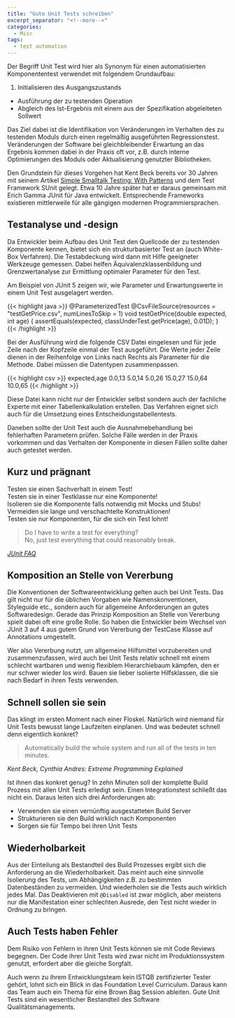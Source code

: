 ```yaml
---
title: "Gute Unit Tests schreiben"
excerpt_separator: "<!--more-->"
categories:
  - Misc
tags:
  - test automation
---
```


Der Begriff Unit Test wird hier als Synonym für einen automatisierten Komponententest verwendet mit folgendem Grundaufbau:

1. Initialisieren des Ausgangszustands
+ Ausführung der zu testenden Operation
+ Abgleich des Ist-Ergebnis mit einem aus der Spezifikation abgeleiteten Sollwert

Das Ziel dabei ist die Identifikation von Veränderungen im Verhalten des zu testenden Moduls durch einen regelmäßig ausgeführten Regressionstest. Veränderungen der Software bei gleichbleibender Erwartung an das Ergebnis kommen dabei in der Praxis oft vor, z.B. durch interne Optimierungen des Moduls oder Aktualisierung genutzter Bibliotheken. 

Den Grundstein für dieses Vorgehen hat Kent Beck bereits vor 30 Jahren mit seinem Artikel [Simple Smalltalk Testing: With Patterns](https://api.semanticscholar.org/CorpusID:6709430) und dem Test Framework SUnit gelegt.
Etwa 10 Jahre später hat er daraus gemeinsam mit Erich Gamma JUnit für Java entwickelt.
Entsprechende Frameworks existieren mittlerweile für alle gängigen modernen Programmiersprachen.

Testanalyse und -design
--

Da Entwickler beim Aufbau des Unit Test den Quellcode der zu testenden Komponente kennen, bietet sich ein strukturbasierter Test an (auch White-Box Verfahren). Die Testabdeckung wird dann mit Hilfe geeigneter Werkzeuge gemessen.
Dabei helfen Äquivalenzklassenbildung und Grenzwertanalyse zur Ermittlung optimaler Parameter für den Test.

Am Beispiel von JUnit 5 zeigen wir, wie Parameter und Erwartungswerte in einem Unit Test ausgelagert werden.

{{< highlight java >}}
  @ParameterizedTest
  @CsvFileSource(resources = "testGetPrice.csv", numLinesToSkip = 1)
  void testGetPrice(double expected, int age) {
    assertEquals(expected, classUnderTest.getPrice(age), 0.01D);
  }
{{< /highlight >}}

Bei der Ausführung wird die folgende CSV Datei eingelesen und für jede Zeile nach der Kopfzeile einmal der Test ausgeführt. 
Die Werte jeder Zeile dienen in der Reihenfolge von Links nach Rechts als Parameter für die Methode. Dabei müssen die Datentypen zusammenpassen.

{{< highlight csv >}}
expected,age
0.0,13 
5.0,14 
5.0,26 
15.0,27 
15.0,64 
10.0,65
{{< /highlight >}}

Diese Datei kann nicht nur der Entwickler selbst sondern auch der fachliche Experte mit einer Tabellenkalkulation erstellen.
Das Verfahren eignet sich auch für die Umsetzung eines Entscheidungstabellentests.

Daneben sollte der Unit Test auch die Ausnahmebehandlung bei fehlerhaften Parametern prüfen. 
Solche Fälle werden in der Praxis vorkommen und das Verhalten der Komponente in diesen Fällen sollte daher auch getestet werden.

Kurz und prägnant
--
Testen sie einen Sachverhalt in einem Test!  
Testen sie in einer Testklasse nur eine Komponente!  
Isolieren sie die Komponente falls notwendig mit Mocks und Stubs!  
Vermeiden sie lange und verschachtelte Konstruktionen!  
Testen sie nur Komponenten, für die sich ein Test lohnt!

>Do I have to write a test for everything?  
No, just test everything that could reasonably break.  

*[JUnit FAQ](https://junit.org/junit4/faq.html#best_1)*

Komposition an Stelle von Vererbung
--

Die Konventionen der Softwareentwicklung gelten auch bei Unit Tests. Das gilt nicht nur für die üblichen Vorgaben wie Namenskonventionen, Styleguide etc., sondern auch für allgemeine Anforderungen an gutes Softwaredesign. 
Gerade das Prinzip Komposition an Stelle von Vererbung spielt dabei oft eine große Rolle.
So haben die Entwickler beim Wechsel von JUnit 3 auf 4 aus gutem Grund von Vererbung der TestCase Klasse auf Annotations umgestellt.

Wer also Vererbung nutzt, um allgemeine Hilfsmittel vorzubereiten und zusammenzufassen, wird auch bei Unit Tests relativ schnell mit einem schlecht wartbaren und wenig flexiblem Hierarchiebaum kämpfen, den er nur schwer wieder los wird. Bauen sie lieber isolierte Hilfsklassen, die sie nach Bedarf in ihren Tests verwenden.

Schnell sollen sie sein
--

Das klingt im ersten Moment nach einer Floskel. Natürlich wird niemand für Unit Tests bewusst lange Laufzeiten einplanen. Und was bedeutet schnell denn eigentlich konkret?

> Automatically build the whole system and run all of the tests in ten minutes.

*Kent Beck, Cynthia Andres: Extreme Programming Explained*

Ist ihnen das konkret genug? In zehn Minuten soll der komplette Build Prozess mit allen Unit Tests erledigt sein. Einen Integrationstest schließt das nicht ein. Daraus leiten sich drei Anforderungen ab:

+ Verwenden sie einen vernünftig ausgestatteten Build Server
+ Strukturieren sie den Build wirklich nach Komponenten
+ Sorgen sie für Tempo bei ihren Unit Tests

Wiederholbarkeit
--

Aus der Einteilung als Bestandteil des Build Prozesses ergibt sich die Anforderung an die Wiederholbarkeit.
Das meint auch eine sinnvolle Isolierung des Tests, um Abhängigkeiten z.B. zu bestimmten Datenbeständen zu vermeiden.
Und wiederholen sie die Tests auch wirklich jedes Mal. Das Deaktivieren mit ```@Disabled``` ist zwar möglich, aber meistens nur die Manifestation einer schlechten Ausrede, den Test nicht wieder in Ordnung zu bringen.

Auch Tests haben Fehler
--

Dem Risiko von Fehlern in ihren Unit Tests können sie mit Code Reviews begegnen.
Der Code ihrer Unit Tests wird zwar nicht im Produktionssystem genutzt, erfordert aber die gleiche Sorgfalt.

Auch wenn zu ihrem Entwicklungsteam kein ISTQB zertifizierter Tester gehört, lohnt sich ein Blick in das Foundation Level Curriculum.
Daraus kann das Team auch ein Thema für eine Brown Bag Session ableiten. 
Gute Unit Tests sind ein wesentlicher Bestandteil des Software Qualitätsmanagements.